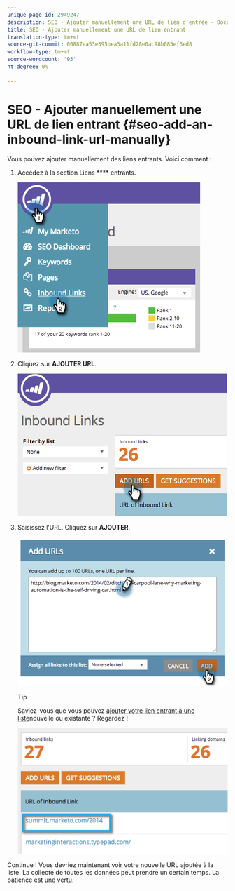 ```yaml
---
unique-page-id: 2949247
description: SEO - Ajouter manuellement une URL de lien d’entrée - Documents marketing - Documentation du produit
title: SEO - Ajouter manuellement une URL de lien entrant
translation-type: tm+mt
source-git-commit: 00887ea53e395bea3a11fd28e0ac98b085ef6ed8
workflow-type: tm+mt
source-wordcount: '93'
ht-degree: 0%

---
```



# SEO - Ajouter manuellement une URL de lien entrant {#seo-add-an-inbound-link-url-manually}

Vous pouvez ajouter manuellement des liens entrants. Voici comment :

1. Accédez à la section Liens **** entrants.

   ![](assets/image2014-9-18-13-3a40-3a3.png)

1. Cliquez sur **AJOUTER URL**.

   ![](assets/image2014-9-18-13-3a40-3a8.png)

1. Saisissez l’URL. Cliquez sur **AJOUTER**.

   ![](assets/image2014-9-18-13-3a40-3a32.png)

   >[!TIP]
   >
   >Saviez-vous que vous pouvez [ajouter votre lien entrant à une liste](../../../../product-docs/additional-apps/seo/understanding-seo/seo-managing-lists.md)nouvelle ou existante ? Regardez !

   ![](assets/image2014-9-18-13-3a41-3a14.png)

Continue ! Vous devriez maintenant voir votre nouvelle URL ajoutée à la liste. La collecte de toutes les données peut prendre un certain temps. La patience est une vertu.